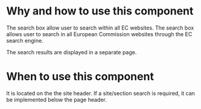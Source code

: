 # Why and how to use this component

The search box allow user to search within all EC websites. The search box allows user to search in all European Commission websites through the EC search engine.

The search results are displayed in a separate page.

# When to use this component

It is located on the the site header.
If a site/section search is required, it can be implemented below the page header.
